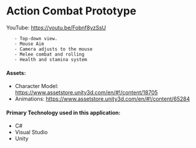 # Action Combat Prototype

YouTube: https://youtu.be/Fobnf8yzSsU
  
       - Top-down view.
	   - Mouse Aim
       - Camera adjusts to the mouse
	   - Melee combat and rolling
	   - Health and stamina system

#### Assets:
* Character Model: https://www.assetstore.unity3d.com/en/#!/content/18705
* Animations: https://www.assetstore.unity3d.com/en/#!/content/65284

#### Primary Technology used in this application:
* C#
* Visual Studio
* Unity


